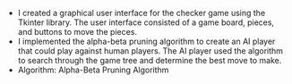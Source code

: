 - I created a graphical user interface for the checker game using the Tkinter library. The user interface consisted of a game board, pieces, and buttons to move the pieces.
- I implemented the alpha-beta pruning algorithm to create an AI player that could play against human players. The AI player used the algorithm to search through the game tree and determine the best move to make.
- Algorithm: Alpha-Beta Pruning Algorithm
